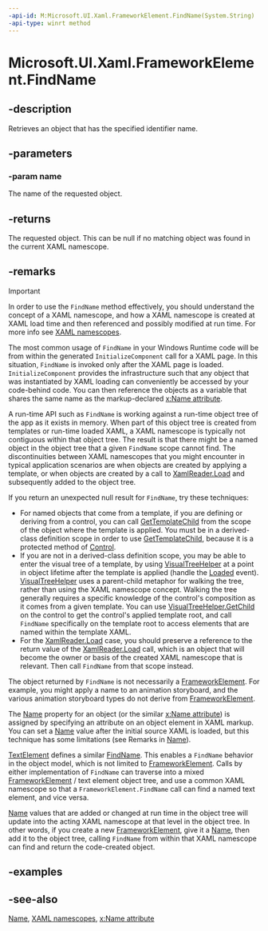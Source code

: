 ```yaml
---
-api-id: M:Microsoft.UI.Xaml.FrameworkElement.FindName(System.String)
-api-type: winrt method
---
```


<!-- Method syntax
public object FindName(System.String name)
-->

# Microsoft.UI.Xaml.FrameworkElement.FindName

## -description

Retrieves an object that has the specified identifier name.

## -parameters

### -param name

The name of the requested object.

## -returns

The requested object. This can be null if no matching object was found in the current XAML namescope.

## -remarks

> [!IMPORTANT]
> In order to use the `FindName` method effectively, you should understand the concept of a XAML namescope, and how a XAML namescope is created at XAML load time and then referenced and possibly modified at run time. For more info see [XAML namescopes](/windows/uwp/xaml-platform/xaml-namescopes).

The most common usage of `FindName` in your Windows Runtime code will be from within the generated `InitializeComponent` call for a XAML page. In this situation, `FindName` is invoked only after the XAML page is loaded. `InitializeComponent` provides the infrastructure such that any object that was instantiated by XAML loading can conveniently be accessed by your code-behind code. You can then reference the objects as a variable that shares the same name as the markup-declared [x:Name attribute](/windows/uwp/xaml-platform/x-name-attribute).

A run-time API such as `FindName` is working against a run-time object tree of the app as it exists in memory. When part of this object tree is created from templates or run-time loaded XAML, a XAML namescope is typically not contiguous within that object tree. The result is that there might be a named object in the object tree that a given `FindName` scope cannot find. The discontinuities between XAML namescopes that you might encounter in typical application scenarios are when objects are created by applying a template, or when objects are created by a call to [XamlReader.Load](../microsoft.ui.xaml.markup/xamlreader_load_1077941801.md) and subsequently added to the object tree.

If you return an unexpected null result for `FindName`, try these techniques:

+ For named objects that come from a template, if you are defining or deriving from a control, you can call [GetTemplateChild](../microsoft.ui.xaml.controls/control_gettemplatechild_501346084.md) from the scope of the object where the template is applied. You must be in a derived-class definition scope in order to use [GetTemplateChild](../microsoft.ui.xaml.controls/control_gettemplatechild_501346084.md), because it is a protected method of [Control](../microsoft.ui.xaml.controls/control.md).
+ If you are not in a derived-class definition scope, you may be able to enter the visual tree of a template, by using [VisualTreeHelper](../microsoft.ui.xaml.media/visualtreehelper.md) at a point in object lifetime after the template is applied (handle the [Loaded](frameworkelement_loaded.md) event). [VisualTreeHelper](../microsoft.ui.xaml.media/visualtreehelper.md) uses a parent-child metaphor for walking the tree, rather than using the XAML namescope concept. Walking the tree generally requires a specific knowledge of the control's composition as it comes from a given template. You can use [VisualTreeHelper.GetChild](../microsoft.ui.xaml.media/visualtreehelper.md) on the control to get the control's applied template root, and call `FindName` specifically on the template root to access elements that are named within the template XAML.
+ For the [XamlReader.Load](../microsoft.ui.xaml.markup/xamlreader_load_1077941801.md) case, you should preserve a reference to the return value of the [XamlReader.Load](../microsoft.ui.xaml.markup/xamlreader_load_1077941801.md) call, which is an object that will become the owner or basis of the created XAML namescope that is relevant. Then call `FindName` from that scope instead.

The object returned by `FindName` is not necessarily a [FrameworkElement](frameworkelement.md). For example, you might apply a name to an animation storyboard, and the various animation storyboard types do not derive from [FrameworkElement](frameworkelement.md).

The [Name](frameworkelement_name.md) property for an object (or the similar [x:Name attribute](/windows/uwp/xaml-platform/x-name-attribute)) is assigned by specifying an attribute on an object element in XAML markup. You can set a [Name](frameworkelement_name.md) value after the initial source XAML is loaded, but this technique has some limitations (see Remarks in [Name](frameworkelement_name.md)).

[TextElement](../microsoft.ui.xaml.documents/textelement.md) defines a similar [FindName](../microsoft.ui.xaml.documents/textelement_findname_634111277.md). This enables a `FindName` behavior in the object model, which is not limited to [FrameworkElement](frameworkelement.md). Calls by either implementation of `FindName` can traverse into a mixed [FrameworkElement](frameworkelement.md) / text element object tree, and use a common XAML namescope so that a `FrameworkElement.FindName` call can find a named text element, and vice versa.

[Name](frameworkelement_name.md) values that are added or changed at run time in the object tree will update into the acting XAML namescope at that level in the object tree. In other words, if you create a new [FrameworkElement](frameworkelement.md), give it a [Name](frameworkelement_name.md), then add it to the object tree, calling `FindName` from within that XAML namescope can find and return the code-created object.

## -examples

## -see-also

[Name](frameworkelement_name.md), [XAML namescopes](/windows/uwp/xaml-platform/xaml-namescopes), [x:Name attribute](/windows/uwp/xaml-platform/x-name-attribute)
